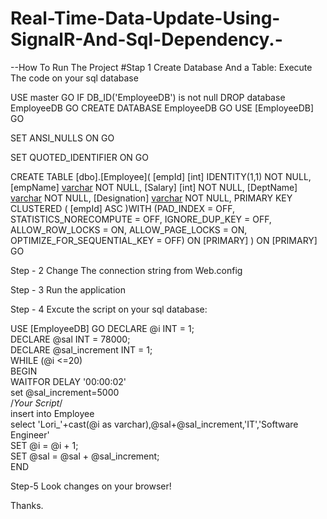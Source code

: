 # Real-Time-Data-Update-Using-SignalR-And-Sql-Dependency.-
--How To Run The Project
#Stap 1
Create Database And a Table:
Execute The code on your sql database

USE master
GO
IF DB_ID('EmployeeDB') is not null
DROP database EmployeeDB
GO
CREATE DATABASE EmployeeDB
GO
USE [EmployeeDB]
GO

SET ANSI_NULLS ON
GO

SET QUOTED_IDENTIFIER ON
GO

CREATE TABLE [dbo].[Employee](
	[empId] [int] IDENTITY(1,1) NOT NULL,
	[empName] [varchar](50) NOT NULL,
	[Salary] [int] NOT NULL,
	[DeptName] [varchar](50) NOT NULL,
	[Designation] [varchar](50) NOT NULL,
PRIMARY KEY CLUSTERED 
(
	[empId] ASC
)WITH (PAD_INDEX = OFF, STATISTICS_NORECOMPUTE = OFF, IGNORE_DUP_KEY = OFF, ALLOW_ROW_LOCKS = ON, ALLOW_PAGE_LOCKS = ON, OPTIMIZE_FOR_SEQUENTIAL_KEY = OFF) ON [PRIMARY]
) ON [PRIMARY]
GO

Step - 2
Change The connection string from Web.config

Step - 3
Run the application

Step - 4
Excute the script on your sql database:

USE [EmployeeDB]
GO
DECLARE @i INT = 1;  
 DECLARE @sal INT = 78000;  
 DECLARE @sal_increment INT = 1;  
 WHILE (@i <=20)  
  BEGIN  
  WAITFOR DELAY '00:00:02'  
  set @sal_increment=5000  
     /*Your Script*/  
 insert into Employee  
 select 'Lori_'+cast(@i as varchar),@sal+@sal_increment,'IT','Software Engineer'  
  SET @i = @i + 1;  
  SET @sal = @sal + @sal_increment;  
 END   

Step-5
Look changes on your browser!

Thanks.


